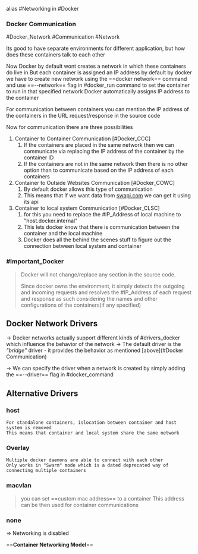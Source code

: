 alias #Networking in #Docker 

### Docker Communication

#Docker_Network #Communication #Network

Its good to have separate environments for different application, but how does these containers talk to each other

Now Docker by default wont creates a network in which these containers do live in
But each container is assigned an IP address by default by docker
we have to create new network using the ==docker network== command and use ==--network== flag in #docker_run command to set the container to run in that specified network
Docker automatically assigns IP address to the container

For communication between containers you can mention the IP address of the containers in the URL request/response in the source code

Now for communication there are three possibilities

1. Container to Container Communication [#Docker_CCC]
	1. If the containers are placed in the same network then we can communicate via replacing the IP address of the container by the container ID
	2. If the containers are not in the same network then there is no other option than to communicate based on the IP address of each containers
2. Container to Outside Websites Communication [#Docker_COWC]
	1. By default docker allows this type of communication
	2. This means that if we want data from [swapi.com](https://swapi.com) we can get it using its api 
3. Container to local system Communication [#Docker_CLSC]
	1. for this you need to replace the #IP_Address of local machine to "host.docker.internal"
	2. This lets docker know that there is communication between the container and the local machine
	3. Docker does all the behind the scenes stuff to figure out the connection between local system and container

### #Important_Docker 

>Docker will not change/replace any section in the source code.
>
>Since docker owns the environment, it simply detects the outgoing and incoming requests and resolves the #IP_Address  of each request and response as such considering the names and other configurations of the containers(if any specified)


## Docker Network Drivers

-> Docker networks actually support different kinds of #drivers_docker which influence the behavior of the network
-> The default driver is the *"bridge"* driver - it provides the behavior as mentioned [above](#Docker Communication) 

-> We can specify the driver when a network is created by simply adding the ==--driver== flag in #docker_command 


## Alternative Drivers

### host
	For standalone containers, islocation between container and host system is removed
	This means that container and local system share the same network

### Overlay
	Multiple docker daemons are able to connect with each other
	Only works in "Swarm" mode which is a dated deprecated way of connecting multiple containers

### macvlan
> you can set ==custom mac address== to a container
> This address can be then used for container communications

### none
=> Networking is disabled


==**Container Networking Model**==
